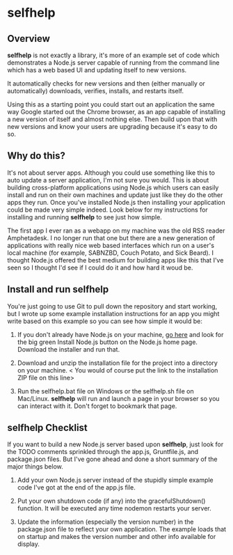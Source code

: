 # selfhelp

## Overview

**selfhelp** is not exactly a library, it's more of an example set of code which demonstrates a Node.js server capable of running from the command line which has a web based UI and updating itself to new versions.

It automatically checks for new versions and then (either manually or automatically) downloads, verifies, installs, and restarts itself.

Using this as a starting point you could start out an application the same way Google started out the Chrome browser, as an app capable of installing a new version of itself and almost nothing else. Then build upon that with new versions and know your users are upgrading because it's easy to do so.

## Why do this?

It's not about server apps. Although you could use something like this to auto update a server application, I'm not sure you would. This is about building cross-platform applications using Node.js which users can easily install and run on their own machines and update just like they do the other apps they run. Once you've installed Node.js then installing your application could be made very simple indeed. Look below for my instructions for installing and running **selfhelp** to see just how simple.

The first app I ever ran as a webapp on my machine was the old RSS reader Amphetadesk. I no longer run that one but there are a new generation of applications with really nice web based interfaces which run on a user's local machine (for example, SABNZBD, Couch Potato, and Sick Beard). I thought  Node.js offered the best medium for building apps like this that I've seen so I thought I'd see if I could do it and how hard it woud be.

## Install and run selfhelp

You're just going to use Git to pull down the repository and start working, but I wrote up some example installation instructions for an app you might write based on this example so you can see how simple it would be:

1. If you don't already have Node.js on your machine, [go here](http://nodejs.org/) and look for the big green Install Node.js button on the Node.js home page. Download the installer and run that.

1. Download and unzip the installation file for the project into a directory on your machine. < You would of course put the link to the installation ZIP file on this line>

1. Run the selfhelp.bat file on Windows or the selfhelp.sh file on Mac/Linux. **selfhelp** will run and launch a page in your browser so you can interact with it. Don't forget to bookmark that page.

## selfhelp Checklist

If you want to build a new Node.js server based upon **selfhelp**, just look for the TODO comments sprinkled through the app.js, Gruntfile.js, and package.json files. But I've gone ahead and done a short summary of the major things below.

1. Add your own Node.js server instead of the stupidly simple example code I've got at the end of the app.js file.

1. Put your own shutdown code (if any) into the gracefulShutdown() function. It will be executed any time nodemon restarts your server.

1. Update the information (especially the version number) in the package.json file to reflect your own application. The example loads that on startup and makes the version number and other info available for display.